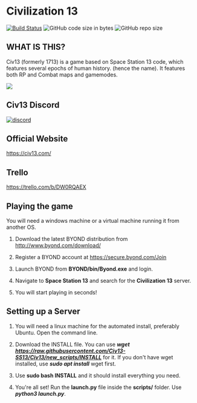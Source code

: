 # Civilization 13

[![Build Status](https://travis-ci.com/Civ13-SS13/Civ13.svg?branch=master)](https://travis-ci.com/Civ13-SS13/Civ13)
![GitHub code size in bytes](https://img.shields.io/github/languages/code-size/civ13-SS13/civ13.svg?style=flat)
![GitHub repo size](https://img.shields.io/github/repo-size/civ13-SS13/civ13.svg?style=flat)

## WHAT IS THIS?

Civ13 (formerly 1713) is a game based on Space Station 13 code, which features several epochs of human history. (hence the name). It features both RP and Combat maps and gamemodes.

<kbd>
 <img src="https://i.imgur.com/napac0L.png">
</kbd>


## Civ13 Discord
[![discord](https://discordapp.com/api/guilds/468979034571931648/widget.png)](https://discord.gg/hBEtg4x)


## Official Website
https://civ13.com/


## Trello
https://trello.com/b/DW0RQAEX


## Playing the game
You will need a windows machine or a virtual machine running it from another OS.

1. Download the latest BYOND distribution from http://www.byond.com/download/

2. Register a BYOND account at https://secure.byond.com/Join

3. Launch BYOND from **BYOND/bin/Byond.exe** and login.

4. Navigate to **Space Station 13** and search for the **Civilization 13** server.

5. You will start playing in seconds!


## Setting up a Server
1. You will need a linux machine for the automated install, preferably Ubuntu. Open the command line.
 
 2. Download the INSTALL file. You can use ***wget https://raw.githubusercontent.com/Civ13-SS13/Civ13/new_scripts/INSTALL*** for it. If you don't have wget installed, use ***sudo apt install*** wget first.
 
 3. Use **sudo bash INSTALL** and it should install everything you need.
 
 7. You're all set! Run the **launch.py** file inside the **scripts/** folder. Use ***python3 launch.py***.
